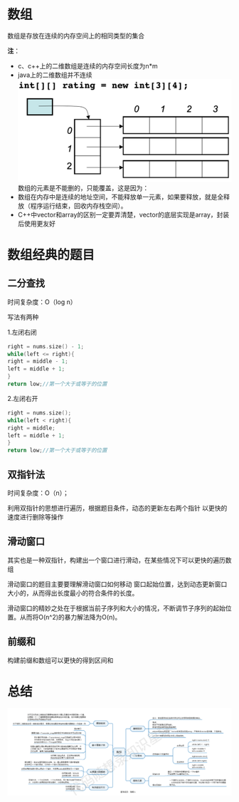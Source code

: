 # 数组
数组是存放在连续的内存空间上的相同类型的集合

**注**：
+ c、c++上的二维数组是连续的内存空间长度为n*m
+ java上的二维数组并不连续
![img.png](img.png)
数组的元素是不能删的，只能覆盖，这是因为：
+ 数组在内存中是连续的地址空间，不能释放单一元素，如果要释放，就是全释放（程序运行结束，回收内存栈空间）。 
+ C++中vector和array的区别一定要弄清楚，vector的底层实现是array，封装后使用更友好

# 数组经典的题目
## 二分查找
时间复杂度：O（log n）

写法有两种

1.左闭右闭
```c++
right = nums.size() - 1;
while(left <= right){
right = middle - 1;
left = middle + 1;
}
return low;//第一个大于或等于的位置
```
2.左闭右开
```c++
right = nums.size();
while(left < right){
right = middle;
left = middle + 1;
}
return low;//第一个大于或等于的位置
```
## 双指针法
时间复杂度：O（n）；

利用双指针的思想进行遍历，根据题目条件，动态的更新左右两个指针
以更快的速度进行删除等操作
## 滑动窗口
其实也是一种双指针，构建出一个窗口进行滑动，在某些情况下可以更快的遍历数组

滑动窗口的题目主要要理解滑动窗口如何移动 窗口起始位置，达到动态更新窗口大小的，从而得出长度最小的符合条件的长度。

滑动窗口的精妙之处在于根据当前子序列和大小的情况，不断调节子序列的起始位置。从而将O(n^2)的暴力解法降为O(n)。
## 前缀和
构建前缀和数组可以更快的得到区间和
# 总结
![img_2.png](img_2.png)